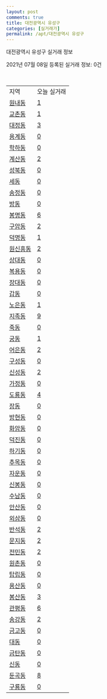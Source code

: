 ```yaml
---
layout: post
comments: true
title: 대전광역시 유성구
categories: [실거래가]
permalink: /apt/대전광역시 유성구
---
```


대전광역시 유성구 실거래 정보

2021년 07월 08일 등록된 실거래 정보: 0건

<script type="text/javascript">
  google.charts.load('current', {'packages':['corechart']});
  google.charts.setOnLoadCallback(drawChart);

  function drawChart() {
    var data = google.visualization.arrayToDataTable([['거래일', '매매', '전월세', '전매'], ['20-07', 385, 572, 6], ['20-08', 560, 619, 24], ['20-09', 402, 499, 13], ['20-10', 556, 588, 13], ['20-11', 645, 589, 18], ['20-12', 700, 657, 23], ['21-01', 519, 631, 15], ['21-02', 415, 569, 11], ['21-03', 426, 514, 7], ['21-04', 349, 435, 15], ['21-05', 385, 402, 141], ['21-06', 214, 409, 110], ['21-07', 3, 33, 0]]);

    var options = {
      title: '최근 유형별 거래량 추이',
      legend: { position: 'bottom' }
    };

    var chart = new google.visualization.LineChart(document.getElementById('columnchart_material'));
    chart.draw(data, (options));
  }
</script>

<div id="columnchart_material" style="width: 95%; margin-left: -35px"></div>
<br>
<table class="sortable">
  <tr>
    <td>지역</td>
    <td>오늘 실거래</td>
  </tr>

  
  <tr class="item">
    <td><a href="대전광역시 유성구 원내동">원내동</a></td>
    <td><a href="대전광역시 유성구 원내동">1</a></td>
  </tr>
    

  <tr class="item">
    <td><a href="대전광역시 유성구 교촌동">교촌동</a></td>
    <td><a href="대전광역시 유성구 교촌동">1</a></td>
  </tr>
    

  <tr class="item">
    <td><a href="대전광역시 유성구 대정동">대정동</a></td>
    <td><a href="대전광역시 유성구 대정동">3</a></td>
  </tr>
    

  <tr class="item">
    <td><a href="대전광역시 유성구 용계동">용계동</a></td>
    <td><a href="대전광역시 유성구 용계동">0</a></td>
  </tr>
    

  <tr class="item">
    <td><a href="대전광역시 유성구 학하동">학하동</a></td>
    <td><a href="대전광역시 유성구 학하동">0</a></td>
  </tr>
    

  <tr class="item">
    <td><a href="대전광역시 유성구 계산동">계산동</a></td>
    <td><a href="대전광역시 유성구 계산동">2</a></td>
  </tr>
    

  <tr class="item">
    <td><a href="대전광역시 유성구 성북동">성북동</a></td>
    <td><a href="대전광역시 유성구 성북동">0</a></td>
  </tr>
    

  <tr class="item">
    <td><a href="대전광역시 유성구 세동">세동</a></td>
    <td><a href="대전광역시 유성구 세동">0</a></td>
  </tr>
    

  <tr class="item">
    <td><a href="대전광역시 유성구 송정동">송정동</a></td>
    <td><a href="대전광역시 유성구 송정동">0</a></td>
  </tr>
    

  <tr class="item">
    <td><a href="대전광역시 유성구 방동">방동</a></td>
    <td><a href="대전광역시 유성구 방동">0</a></td>
  </tr>
    

  <tr class="item">
    <td><a href="대전광역시 유성구 봉명동">봉명동</a></td>
    <td><a href="대전광역시 유성구 봉명동">6</a></td>
  </tr>
    

  <tr class="item">
    <td><a href="대전광역시 유성구 구암동">구암동</a></td>
    <td><a href="대전광역시 유성구 구암동">2</a></td>
  </tr>
    

  <tr class="item">
    <td><a href="대전광역시 유성구 덕명동">덕명동</a></td>
    <td><a href="대전광역시 유성구 덕명동">1</a></td>
  </tr>
    

  <tr class="item">
    <td><a href="대전광역시 유성구 원신흥동">원신흥동</a></td>
    <td><a href="대전광역시 유성구 원신흥동">2</a></td>
  </tr>
    

  <tr class="item">
    <td><a href="대전광역시 유성구 상대동">상대동</a></td>
    <td><a href="대전광역시 유성구 상대동">0</a></td>
  </tr>
    

  <tr class="item">
    <td><a href="대전광역시 유성구 복용동">복용동</a></td>
    <td><a href="대전광역시 유성구 복용동">0</a></td>
  </tr>
    

  <tr class="item">
    <td><a href="대전광역시 유성구 장대동">장대동</a></td>
    <td><a href="대전광역시 유성구 장대동">0</a></td>
  </tr>
    

  <tr class="item">
    <td><a href="대전광역시 유성구 갑동">갑동</a></td>
    <td><a href="대전광역시 유성구 갑동">0</a></td>
  </tr>
    

  <tr class="item">
    <td><a href="대전광역시 유성구 노은동">노은동</a></td>
    <td><a href="대전광역시 유성구 노은동">1</a></td>
  </tr>
    

  <tr class="item">
    <td><a href="대전광역시 유성구 지족동">지족동</a></td>
    <td><a href="대전광역시 유성구 지족동">9</a></td>
  </tr>
    

  <tr class="item">
    <td><a href="대전광역시 유성구 죽동">죽동</a></td>
    <td><a href="대전광역시 유성구 죽동">0</a></td>
  </tr>
    

  <tr class="item">
    <td><a href="대전광역시 유성구 궁동">궁동</a></td>
    <td><a href="대전광역시 유성구 궁동">1</a></td>
  </tr>
    

  <tr class="item">
    <td><a href="대전광역시 유성구 어은동">어은동</a></td>
    <td><a href="대전광역시 유성구 어은동">2</a></td>
  </tr>
    

  <tr class="item">
    <td><a href="대전광역시 유성구 구성동">구성동</a></td>
    <td><a href="대전광역시 유성구 구성동">0</a></td>
  </tr>
    

  <tr class="item">
    <td><a href="대전광역시 유성구 신성동">신성동</a></td>
    <td><a href="대전광역시 유성구 신성동">2</a></td>
  </tr>
    

  <tr class="item">
    <td><a href="대전광역시 유성구 가정동">가정동</a></td>
    <td><a href="대전광역시 유성구 가정동">0</a></td>
  </tr>
    

  <tr class="item">
    <td><a href="대전광역시 유성구 도룡동">도룡동</a></td>
    <td><a href="대전광역시 유성구 도룡동">4</a></td>
  </tr>
    

  <tr class="item">
    <td><a href="대전광역시 유성구 장동">장동</a></td>
    <td><a href="대전광역시 유성구 장동">0</a></td>
  </tr>
    

  <tr class="item">
    <td><a href="대전광역시 유성구 방현동">방현동</a></td>
    <td><a href="대전광역시 유성구 방현동">0</a></td>
  </tr>
    

  <tr class="item">
    <td><a href="대전광역시 유성구 화암동">화암동</a></td>
    <td><a href="대전광역시 유성구 화암동">0</a></td>
  </tr>
    

  <tr class="item">
    <td><a href="대전광역시 유성구 덕진동">덕진동</a></td>
    <td><a href="대전광역시 유성구 덕진동">0</a></td>
  </tr>
    

  <tr class="item">
    <td><a href="대전광역시 유성구 하기동">하기동</a></td>
    <td><a href="대전광역시 유성구 하기동">0</a></td>
  </tr>
    

  <tr class="item">
    <td><a href="대전광역시 유성구 추목동">추목동</a></td>
    <td><a href="대전광역시 유성구 추목동">0</a></td>
  </tr>
    

  <tr class="item">
    <td><a href="대전광역시 유성구 자운동">자운동</a></td>
    <td><a href="대전광역시 유성구 자운동">0</a></td>
  </tr>
    

  <tr class="item">
    <td><a href="대전광역시 유성구 신봉동">신봉동</a></td>
    <td><a href="대전광역시 유성구 신봉동">0</a></td>
  </tr>
    

  <tr class="item">
    <td><a href="대전광역시 유성구 수남동">수남동</a></td>
    <td><a href="대전광역시 유성구 수남동">0</a></td>
  </tr>
    

  <tr class="item">
    <td><a href="대전광역시 유성구 안산동">안산동</a></td>
    <td><a href="대전광역시 유성구 안산동">0</a></td>
  </tr>
    

  <tr class="item">
    <td><a href="대전광역시 유성구 외삼동">외삼동</a></td>
    <td><a href="대전광역시 유성구 외삼동">0</a></td>
  </tr>
    

  <tr class="item">
    <td><a href="대전광역시 유성구 반석동">반석동</a></td>
    <td><a href="대전광역시 유성구 반석동">2</a></td>
  </tr>
    

  <tr class="item">
    <td><a href="대전광역시 유성구 문지동">문지동</a></td>
    <td><a href="대전광역시 유성구 문지동">2</a></td>
  </tr>
    

  <tr class="item">
    <td><a href="대전광역시 유성구 전민동">전민동</a></td>
    <td><a href="대전광역시 유성구 전민동">2</a></td>
  </tr>
    

  <tr class="item">
    <td><a href="대전광역시 유성구 원촌동">원촌동</a></td>
    <td><a href="대전광역시 유성구 원촌동">0</a></td>
  </tr>
    

  <tr class="item">
    <td><a href="대전광역시 유성구 탑립동">탑립동</a></td>
    <td><a href="대전광역시 유성구 탑립동">0</a></td>
  </tr>
    

  <tr class="item">
    <td><a href="대전광역시 유성구 용산동">용산동</a></td>
    <td><a href="대전광역시 유성구 용산동">0</a></td>
  </tr>
    

  <tr class="item">
    <td><a href="대전광역시 유성구 봉산동">봉산동</a></td>
    <td><a href="대전광역시 유성구 봉산동">3</a></td>
  </tr>
    

  <tr class="item">
    <td><a href="대전광역시 유성구 관평동">관평동</a></td>
    <td><a href="대전광역시 유성구 관평동">6</a></td>
  </tr>
    

  <tr class="item">
    <td><a href="대전광역시 유성구 송강동">송강동</a></td>
    <td><a href="대전광역시 유성구 송강동">2</a></td>
  </tr>
    

  <tr class="item">
    <td><a href="대전광역시 유성구 금고동">금고동</a></td>
    <td><a href="대전광역시 유성구 금고동">0</a></td>
  </tr>
    

  <tr class="item">
    <td><a href="대전광역시 유성구 대동">대동</a></td>
    <td><a href="대전광역시 유성구 대동">0</a></td>
  </tr>
    

  <tr class="item">
    <td><a href="대전광역시 유성구 금탄동">금탄동</a></td>
    <td><a href="대전광역시 유성구 금탄동">0</a></td>
  </tr>
    

  <tr class="item">
    <td><a href="대전광역시 유성구 신동">신동</a></td>
    <td><a href="대전광역시 유성구 신동">0</a></td>
  </tr>
    

  <tr class="item">
    <td><a href="대전광역시 유성구 둔곡동">둔곡동</a></td>
    <td><a href="대전광역시 유성구 둔곡동">8</a></td>
  </tr>
    

  <tr class="item">
    <td><a href="대전광역시 유성구 구룡동">구룡동</a></td>
    <td><a href="대전광역시 유성구 구룡동">0</a></td>
  </tr>
    


</table>


    